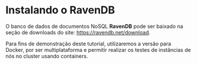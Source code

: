 # Instalando o RavenDB

O banco de dados de documentos NoSQL **RavenDB** pode ser baixado na seção de downloads do site: https://ravendb.net/download.

Para fins de demonstração deste tutorial, utilizaremos a versão para Docker, por ser multiplataforma e permitir realizar os testes de instâncias de nós no cluster usando containers. 

<!--stackedit_data:
eyJoaXN0b3J5IjpbMTA2MzM1ODg3OSw5MDIxOTIwMzVdfQ==
-->